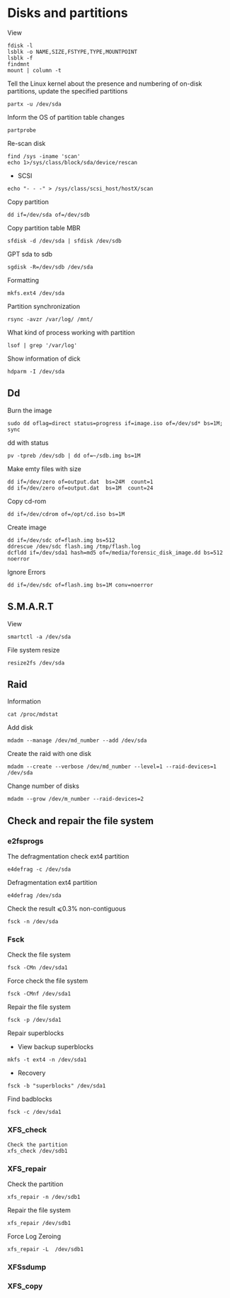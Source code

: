 # Disks and partitions
View
```
fdisk -l
lsblk -o NAME,SIZE,FSTYPE,TYPE,MOUNTPOINT
lsblk -f
findmnt
mount | column -t
```

Tell the Linux kernel about the presence and numbering of on-disk partitions, update the specified partitions
```
partx -u /dev/sda
```

Inform the OS of partition table changes
```
partprobe
```

Re-scan disk
```
find /sys -iname 'scan'
echo 1>/sys/class/block/sda/device/rescan
```

* SCSI
```
echo "- - -" > /sys/class/scsi_host/hostX/scan
```

Copy partition
```
dd if=/dev/sda of=/dev/sdb
```

Copy partition table
MBR
```
sfdisk -d /dev/sda | sfdisk /dev/sdb
```

GPT sda to sdb
```
sgdisk -R=/dev/sdb /dev/sda
```

Formatting
```
mkfs.ext4 /dev/sda
```

Partition synchronization
```
rsync -avzr /var/log/ /mnt/
```

What kind of process working with partition
```
lsof | grep '/var/log'
```

Show information of dick
```
hdparm -I /dev/sda
```

## Dd

Burn the image
```
sudo dd oflag=direct status=progress if=image.iso of=/dev/sd* bs=1M; sync
```

dd with status
```
pv -tpreb /dev/sdb | dd of=~/sdb.img bs=1M
```

Make emty files with size
```
dd if=/dev/zero of=output.dat  bs=24M  count=1
dd if=/dev/zero of=output.dat  bs=1M  count=24
```

Copy cd-rom
```
dd if=/dev/cdrom of=/opt/cd.iso bs=1M
```

Create image
```
dd if=/dev/sdc of=flash.img bs=512
ddrescue /dev/sdc flash.img /tmp/flash.log
dcfldd if=/dev/sda1 hash=md5 of=/media/forensic_disk_image.dd bs=512 noerror
```

Ignore Errors
```
dd if=/dev/sdc of=flash.img bs=1M conv=noerror
```

## S.M.A.R.T
View
```
smartctl -a /dev/sda
```

File system resize
```
resize2fs /dev/sda
```

## Raid
Information
```
cat /proc/mdstat
```

Add disk
```
mdadm --manage /dev/md_number --add /dev/sda
```

Create the raid with one disk
```
mdadm --create --verbose /dev/md_number --level=1 --raid-devices=1 /dev/sda
```

Change number of disks
```
mdadm --grow /dev/m_number --raid-devices=2
```

## Check and repair the file system
### e2fsprogs
The defragmentation check ext4 partition
```
e4defrag -c /dev/sda
```
Defragmentation ext4 partition
```
e4defrag /dev/sda
```

Check the result ⩽0.3% non-contiguous
```
fsck -n /dev/sda
```

### Fsck
Check the file system
```
fsck -CMn /dev/sda1
```

Force check the file system
```
fsck -CMnf /dev/sda1
```

Repair the file system
```
fsck -p /dev/sda1
```

Repair superblocks
* View backup superblocks
```
mkfs -t ext4 -n /dev/sda1
```

* Recovery
```
fsck -b "superblocks" /dev/sda1
```

Find badblocks
```
fsck -c /dev/sda1
```

### XFS_check
```
Check the partition
xfs_check /dev/sdb1
```

### XFS_repair
Check the partition
```
xfs_repair -n /dev/sdb1
```

Repair the file system
```
xfs_repair /dev/sdb1
```

Force Log Zeroing
```
xfs_repair -L  /dev/sdb1
```

### XFSsdump

### XFS_copy
